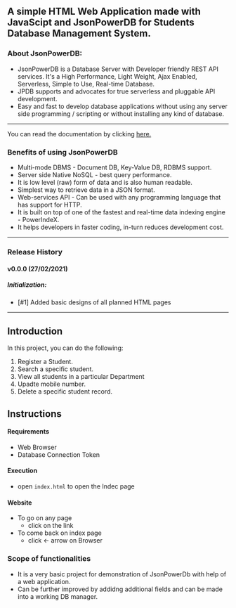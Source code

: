 ## A simple **HTML Web Application** made with **JavaScipt** and **JsonPowerDB** for **Students Database Management System**.

### About JsonPowerDB:
* JsonPowerDB is a Database Server with Developer friendly REST API services. It's a High Performance, Light Weight, Ajax Enabled, Serverless, Simple to Use, Real-time Database.
* JPDB supports and advocates for true serverless and pluggable API development.
* Easy and fast to develop database applications without using any server side programming / scripting or without installing any kind of database.
---
You can read the documentation by clicking [here.](http://login2explore.com/jpdb/docs.html)


### Benefits of using JsonPowerDB
- Multi-mode DBMS - Document DB, Key-Value DB, RDBMS support.
- Server side Native NoSQL - best query performance.
- It is low level (raw) form of data and is also human readable.
- Simplest way to retrieve data in a JSON format.
- Web-services API - Can be used with any programming language that has support for HTTP.
- It is built on top of one of the fastest and real-time data indexing engine - PowerIndeX.
- It helps developers in faster coding, in-turn reduces development cost.
---

### Release History
#### v0.0.0 (27/02/2021)
##### Initialization:
- [#1] Added basic designs of all planned HTML pages
---


## Introduction
In this project, you can do the following:
1. Register a Student.
2. Search a specific student.
3. View all students in a particular Department
4. Upadte mobile number.
5. Delete a specific student record.




## Instructions
#### Requirements
  * Web Browser
  * Database Connection Token
#### Execution
* open `index.html` to open the Indec page
#### Website
* To go on any page
  * click on the link
* To come back on index page
  * click <- arrow on Browser

### Scope of functionalities
* It is a very basic project for demonstration of JsonPowerDb with help of a web application. 
* Can be further improved by addidng additional fields and can be made into a working DB manager.
